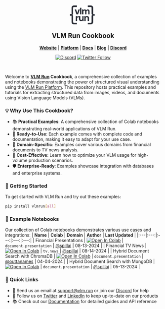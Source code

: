 <div align="center">
<p align="center" style="width: 100%;">
    <img src="https://raw.githubusercontent.com/vlm-run/.github/refs/heads/main/profile/assets/vlm-black.svg" alt="VLM Run Logo" width="80" style="margin-bottom: -5px; color: #2e3138; vertical-align: middle; padding-right: 5px;"><br>
</p>
<h2>VLM Run Cookbook</h2>
<p align="center">
<a href="https://vlm.run"><b>Website</b></a> | <a href="https://app.vlm.run/"><b>Platform</b></a> | <a href="https://docs.vlm.run/"><b>Docs</b></a> | <a href="https://vlm.run/blog"><b>Blog</b></a> | <a href="https://discord.gg/4jgyECY4rq"><b>Discord</b></a>
</p>
<p align="center">
<a href="https://discord.gg/4jgyECY4rq"><img alt="Discord" src="https://img.shields.io/badge/discord-chat-purple?color=%235765F2&label=discord&logo=discord"></a>
<a href="https://twitter.com/vlmrun"><img alt="Twitter Follow" src="https://img.shields.io/twitter/follow/vlmrun.svg?style=social&logo=twitter"></a>
</p>
<br>
</div>

Welcome to **[VLM Run](https://vlm.run) Cookbook**, a comprehensive collection of examples and notebooks demonstrating the power of structured visual understanding using the [VLM Run Platform](https://app.vlm.run). This repository hosts practical examples and tutorials for extracting structured data from images, videos, and documents using Vision Language Models (VLMs).


### 💡 Why Use This Cookbook?

- 📚 **Practical Examples**: A comprehensive collection of Colab notebooks demonstrating real-world applications of VLM Run.
- 🔋 **Ready-to-Use**: Each example comes with complete code and documentation, making it easy to adapt for your use case.
- 🎯 **Domain-Specific**: Examples cover various domains from financial documents to TV news analysis.
- 💸 **Cost-Effective**: Learn how to optimize your VLM usage for high-volume production scenarios.
- 🛡️ **Enterprise-Ready**: Examples showcase integration with databases and enterprise systems.

### 🚀 Getting Started

To get started with VLM Run and try out these examples:

```bash
pip install vlmrun[all]
```

### 📖 Example Notebooks

Our collection of Colab notebooks demonstrates various use cases and integrations:
| **Name** | **Colab** | **Domain** | **Author** | **Last Updated** |
|:---|:---:|:---:|:---:|:---:|
| Financial Presentations | [![Open In Colab](https://colab.research.google.com/assets/colab-badge.svg)](https://colab.research.google.com/drive/1Q6CCXzKlEK8nFkvl_z9m0Y1LUL4KwYJ4#scrollTo=YPk5J7YXPxMR) | `document.presentation` | [@spillai](https://github.com/spillai) | 08-13-2024 |
| Financial TV News | [![Open In Colab](https://colab.research.google.com/assets/colab-badge.svg)](https://colab.research.google.com/drive/11ELHShm9Buw_StjF9zxAGG9VToDm0gI2) | `tv.news` | [@spillai](https://github.com/spillai) | 08-14-2024 |
| Hybrid Document Search with ChromaDB | [![Open In Colab](https://colab.research.google.com/assets/colab-badge.svg)](https://colab.research.google.com/drive/1lvHVFDWb6HmeXSypqZm8yY87wdk0_u8f) | `document.presentation` | [@outtanames](https://github.com/outtanames) | 04-04-2024 |
| Hybrid Document Search with MongoDB | [![Open In Colab](https://colab.research.google.com/assets/colab-badge.svg)](https://colab.research.google.com/drive/1Xsx3RxX1tmOQFJBQoX6ilRtj5prUhgtS) | `document.presentation` | [@spillai](https://github.com/spillai) | 05-13-2024 |

### 🔗 Quick Links

* 💬 Send us an email at [support@vlm.run](mailto:support@vlm.run) or join our [Discord](https://discord.gg/4jgyECY4rq) for help
* 📣 Follow us on [Twitter](https://twitter.com/vlmrun) and [LinkedIn](https://www.linkedin.com/company/vlm-run) to keep up-to-date on our products
* 📚 Check out our [Documentation](https://docs.vlm.run/) for detailed guides and API reference
